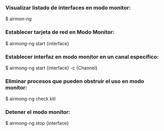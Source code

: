 ### Visualizar listado de interfaces en modo monitor:
$ airmon-ng
### Establecer tarjeta de red en Modo Monitor:
$ airmong-ng start {interface}
### Establecer interfaz en modo monitor en un canal específico:
$ airmong-ng start {interface} -c {Channel}
### Eliminar procesos que pueden obstruir el uso en modo monitor:
$ airmong-ng check kill
### Detener el modo monitor:
$ airmong-ng stop {interface}